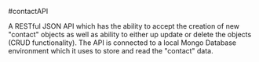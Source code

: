 #contactAPI

A RESTful JSON API which has the ability to accept the creation of new "contact" objects as well as ability to either up update or delete the objects (CRUD functionality). The API is connected to a local Mongo Database environment which it uses to store and read the "contact" data.   
